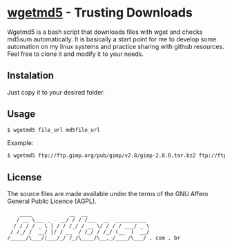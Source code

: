 [wgetmd5](http://www.devhouse.com.br/) - Trusting Downloads
===========================================================

Wgetmd5 is a bash script that downloads files with wget and checks md5sum automatically. It is basically a start point for me to develop some automation on my linux systems and practice sharing with github resources. Feel free to clone it and modify it to your needs.

Instalation
-----------

Just copy it to your desired folder.


Usage
-----

```bash
$ wgetmd5 file_url md5file_url
```
Example:

```bash
$ wgetmd5 ftp://ftp.gimp.org/pub/gimp/v2.8/gimp-2.8.0.tar.bz2 ftp://ftp.gimp.org/pub/gimp/v2.8/gimp-2.8.0.tar.bz2.md5
```

License
-------

The source files are made available under the terms of the GNU Affero General Public Licence (AGPL).


        ____            __  __
 	   / __ \___ _   __/ / / /___  __  __________
 	  / / / / _ \ | / / /_/ / __ \/ / / / ___/ _ \
 	 / /_/ /  __/ |/ / __  / /_/ / /_/ (__  )  __/
 	/_____/\___/|___/_/ /_/\____/\__,_/____/\___/ . com . br
 
 
